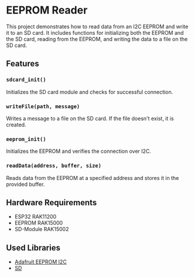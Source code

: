 # EEPROM Reader

This project demonstrates how to read data from an I2C EEPROM and write it to an SD card. It includes functions for initializing both the EEPROM and the SD card, reading from the EEPROM, and writing the data to a file on the SD card.

## Features

### `sdcard_init()`
Initializes the SD card module and checks for successful connection.

### `writeFile(path, message)`
Writes a message to a file on the SD card. If the file doesn't exist, it is created.

### `eeprom_init()`
Initializes the EEPROM and verifies the connection over I2C.

### `readData(address, buffer, size)`
Reads data from the EEPROM at a specified address and stores it in the provided buffer.

## Hardware Requirements

- ESP32      RAK11200
- EEPROM     RAK15000
- SD-Module  RAK15002

## Used Libraries

- [Adafruit EEPROM I2C](https://github.com/adafruit/Adafruit_EEPROM_I2C)
- [SD](https://www.arduino.cc/en/Reference/SD)
